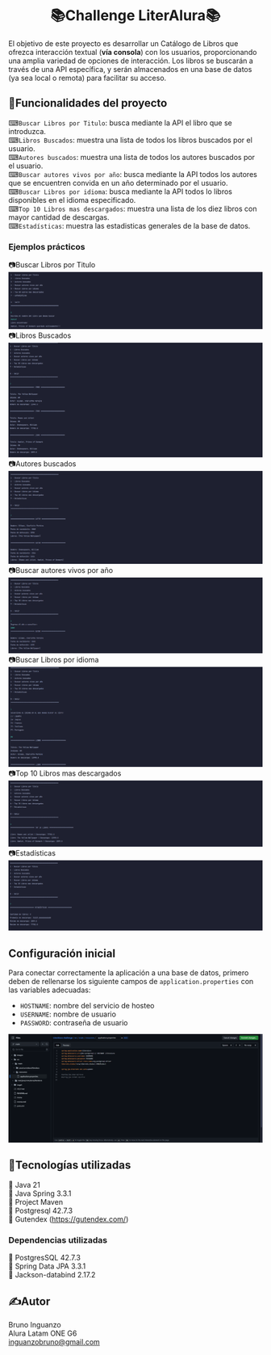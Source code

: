 <h1 align="center">📚Challenge LiterAlura📚</h1>

El objetivo de este proyecto es desarrollar un Catálogo de Libros que ofrezca interacción textual (**vía consola**) con los usuarios, proporcionando una amplia variedad de opciones de interacción. Los libros se buscarán a través de una API específica, y serán almacenados en una base de datos (ya sea local o remota) para facilitar su acceso.

## <h2>🔨Funcionalidades del proyecto </h2>  

⌨`Buscar Libros por Titulo`: busca mediante la API el libro que se introduzca.  
⌨`Libros Buscados`: muestra una lista de todos los libros buscados por el usuario.  
⌨`Autores buscados`: muestra una lista de todos los autores buscados por el usuario.  
⌨`Buscar autores vivos por año`: busca mediante la API todos los autores que se encuentren convida en un año determinado por el usuario.  
⌨`Buscar Libros por idioma`: busca mediante la API todos lo libros disponibles en el idioma especificado.  
⌨`Top 10 Libros mas descargados`: muestra una lista de los diez libros con mayor cantidad de descargas.  
⌨`Estadísticas`: muestra las estadisticas generales de la base de datos.  

<h3>Ejemplos prácticos</h3>

 📷Buscar Libros por Titulo  
  ![alt text](https://github.com/BrunoInz/LiterAlura-challenge/blob/main/images/buscar%20libros.png)
📷Libros Buscados  
  ![alt text](https://github.com/BrunoInz/LiterAlura-challenge/blob/main/images/libros%20buscados.png)
📷Autores buscados  
  ![alt text](https://github.com/BrunoInz/LiterAlura-challenge/blob/main/images/autores%20buscados.png)
📷Buscar autores vivos por año  
  ![alt text](https://github.com/BrunoInz/LiterAlura-challenge/blob/main/images/autores%20vivos.png)
📷Buscar Libros por idioma  
  ![alt text](https://github.com/BrunoInz/LiterAlura-challenge/blob/main/images/libros%20por%20idioma.png)
📷Top 10 Libros mas descargados  
  ![alt text](https://github.com/BrunoInz/LiterAlura-challenge/blob/main/images/top10.png)
📷Estadísticas
![alt text](https://github.com/BrunoInz/LiterAlura-challenge/blob/main/images/estadisticas.png)

## <h2>Configuración inicial</h2>

Para conectar correctamente la aplicación a una base de datos, primero deben de rellenarse los siguiente campos de `application.properties` con las variables adecuadas:

- `HOSTNAME`: nombre del servicio de hosteo
- `USERNAME`: nombre de usuario 
- `PASSWORD`: contraseña de usuario

![alt text](https://github.com/BrunoInz/LiterAlura-challenge/blob/main/images/cambios.png)

## <h2>🧰Tecnologías utilizadas</h2>  

📌 Java 21  
📌 Java Spring 3.3.1  
📌 Project Maven  
📌 Postgresql 42.7.3  
📌 Gutendex (https://gutendex.com/)  

<h3>Dependencias utilizadas</h3>

📌 PostgresSQL 42.7.3  
📌 Spring Data JPA 3.3.1  
📌 Jackson-databind 2.17.2

## <h2>✍Autor</h2>

Bruno Inguanzo  
Alura Latam ONE G6  
inguanzobruno@gmail.com  

